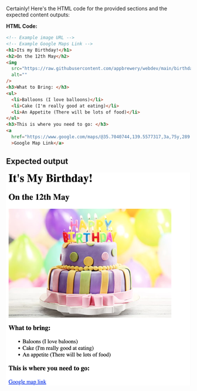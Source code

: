Certainly! Here's the HTML code for the provided sections and the expected content outputs:

**HTML Code:**

```html
<!-- Example image URL -->
<!-- Example Google Maps Link -->
<h1>Its my Birthday!</h1>
<h2>On the 12th May</h2>
<img
  src="https://raw.githubusercontent.com/appbrewery/webdev/main/birthday-cake3.4.jpeg"
  alt=""
/>
<h3>What to Bring: </h3>
<ul>
  <li>Balloons (I love balloons)</li>
  <li>Cake (I'm really good at eating)</li>
  <li>An Appetite (There will be lots of food)</li>
</ul>
<h3>This is where you need to go: </h3>
<a
  href="https://www.google.com/maps/@35.7040744,139.5577317,3a,75y,289.6h,87.01t,0.72r/data=!3m6!1e1!3m4!1sgT28ssf0BB2LxZ63JNcL1w!2e0!7i13312!8i6656"
  >Google Map Link</a>
```

## Expected output 
![output](./goal.png)